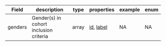 |Field | description | type | properties | example | enum|
| ---| ---| ---| ---| ---| --- |
| genders | Gender(s) in cohort inclusion criteria | array | [id](./id.md), [label](./label.md) | NA | NA|
